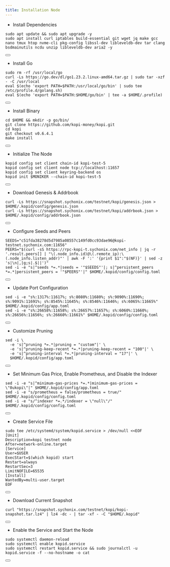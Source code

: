 ```yaml
---
title: Installation Node
---
```


- Install Dependencies 

<div class="code-block-wrapper">
  <pre><code>sudo apt update && sudo apt upgrade -y
sudo apt install curl iptables build-essential git wget jq make gcc nano tmux htop nvme-cli pkg-config libssl-dev libleveldb-dev tar clang bsdmainutils ncdu unzip libleveldb-dev aria2 -y</code></pre>
  <button class="copy-btn"><i class="fas fa-copy"></i></button>
</div>

- Install Go

<div class="code-block-wrapper">
  <pre><code>sudo rm -rf /usr/local/go
curl -Ls https://go.dev/dl/go1.23.2.linux-amd64.tar.gz | sudo tar -xzf - -C /usr/local
eval $(echo 'export PATH=$PATH:/usr/local/go/bin' | sudo tee /etc/profile.d/golang.sh)
eval $(echo 'export PATH=$PATH:$HOME/go/bin' | tee -a $HOME/.profile)</code></pre>
  <button class="copy-btn"><i class="fas fa-copy"></i></button>
</div>

- Install Binary

<div class="code-block-wrapper">
  <pre><code>cd $HOME && mkdir -p go/bin/
git clone https://github.com/kopi-money/kopi.git
cd kopi
git checkout v0.6.4.1
make install</code></pre>
  <button class="copy-btn"><i class="fas fa-copy"></i></button>
</div>

- Initialize The Node

<div class="code-block-wrapper"><!-- Change chain id and port -->
  <pre><code>kopid config set client chain-id kopi-test-5
kopid config set client node tcp://localhost:11657
kopid config set client keyring-backend os
kopid init $MONIKER --chain-id kopi-test-5</code></pre>
  <button class="copy-btn"><i class="fas fa-copy"></i></button>
</div><!-- Change chain id and port -->

- Download Genesis & Addrbook

<div class="code-block-wrapper">
  <pre><code>curl -Ls https://snapshot.sychonix.com/testnet/kopi/genesis.json > $HOME/.kopid/config/genesis.json
curl -Ls https://snapshot.sychonix.com/testnet/kopi/addrbook.json > $HOME/.kopid/config/addrbook.json</code></pre>
  <button class="copy-btn"><i class="fas fa-copy"></i></button>
</div>

- Configure Seeds and Peers

<div class="code-block-wrapper">
  <pre><code>SEEDS="c51fda38278d5d7985a08557c149fd0cc93dae96@kopi-testnet.sychonix.com:11656"
PEERS="$(curl -sS https://rpc-kopi-t.sychonix.com/net_info | jq -r '.result.peers[] | "\(.node_info.id)@\(.remote_ip):\(.node_info.listen_addr)"' | awk -F ':' '{print $1":"$(NF)}' | sed -z 's|\n|,|g;s|.$||')"
sed -i -e "s|^seeds *=.*|seeds = '"$SEEDS"'|; s|^persistent_peers *=.*|persistent_peers = '"$PEERS"'|" $HOME/.kopid/config/config.toml</code></pre>
  <button class="copy-btn"><i class="fas fa-copy"></i></button>
</div>

- Update Port Configuration

<div class="code-block-wrapper">
  <pre><code>sed -i -e "s%:1317%:11617%; s%:8080%:11680%; s%:9090%:11690%; s%:9091%:11691%; s%:8545%:11645%; s%:8546%:11646%; s%:6065%:11665%" $HOME/.kopid/config/app.toml
sed -i -e "s%:26658%:11658%; s%:26657%:11657%; s%:6060%:11660%; s%:26656%:11656%; s%:26660%:11661%" $HOME/.kopid/config/config.toml</code></pre>
  <button class="copy-btn"><i class="fas fa-copy"></i></button>
</div>

- Customize Pruning

<div class="code-block-wrapper">
  <pre><code>sed -i \
  -e 's|^pruning *=.*|pruning = "custom"|' \
  -e 's|^pruning-keep-recent *=.*|pruning-keep-recent = "100"|' \
  -e 's|^pruning-interval *=.*|pruning-interval = "17"|' \
  $HOME/.kopid/config/app.toml</code></pre>
  <button class="copy-btn"><i class="fas fa-copy"></i></button>
</div>

- Set Minimum Gas Price, Enable Prometheus, and Disable the Indexer

<div class="code-block-wrapper"><!-- Note: Change gas price and denom -->
  <pre><code>sed -i -e "s|^minimum-gas-prices *=.*|minimum-gas-prices = \"0ukopi\"|" $HOME/.kopid/config/app.toml
sed -i -e "s/prometheus = false/prometheus = true/" $HOME/.kopid/config/config.toml
sed -i -e "s/^indexer *=.*/indexer = \"null\"/" $HOME/.kopid/config/config.toml</code></pre>
  <button class="copy-btn"><i class="fas fa-copy"></i></button>
</div><!-- Note: Change gas price and denom -->

- Create Service File

<div class="code-block-wrapper">
  <pre><code>sudo tee /etc/systemd/system/kopid.service &gt; /dev/null &lt;&lt;EOF
[Unit]
Description=kopi testnet node
After=network-online.target
[Service]
User=$USER
ExecStart=$(which kopid) start
Restart=always
RestartSec=3
LimitNOFILE=65535
[Install]
WantedBy=multi-user.target
EOF</code></pre>
  <button class="copy-btn"><i class="fas fa-copy"></i></button>
</div>

- Download Current Snapshot

<div class="code-block-wrapper">
  <pre><code>curl "https://snapshot.sychonix.com/testnet/kopi/kopi-snapshot.tar.lz4" | lz4 -dc - | tar -xf - -C "$HOME/.kopid"</code></pre>
  <button class="copy-btn"><i class="fas fa-copy"></i></button>
</div>

- Enable the Service and Start the Node

<div class="code-block-wrapper">
  <pre><code>sudo systemctl daemon-reload
sudo systemctl enable kopid.service
sudo systemctl restart kopid.service && sudo journalctl -u kopid.service -f --no-hostname -o cat</code></pre>
  <button class="copy-btn"><i class="fas fa-copy"></i></button>
</div>
